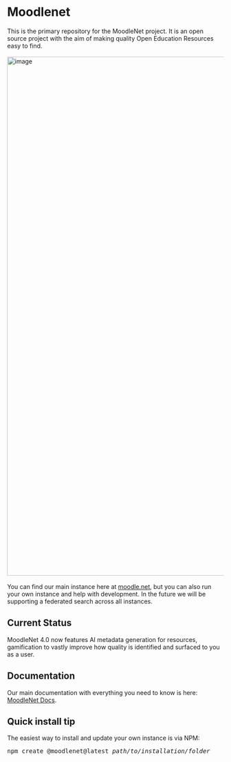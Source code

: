 # Moodlenet

This is the primary repository for the MoodleNet project.  It is an open source project with the aim of making quality Open Education Resources easy to find.  
<br/>
<img width="1204" alt="image" src="https://github.com/moodle/moodlenet/assets/88039935/fabae4d2-2c0f-43c4-8cf7-aec19eced3d3">
<br><br/>
You can find our main instance here at [moodle.net](https://moodle.net), but you can also run your own instance and help with development.  In the future we will be supporting a federated search across all instances. 

## Current Status

MoodleNet 4.0 now features AI metadata generation for resources, gamification to vastly improve how quality is identified and surfaced to you as a user.

## Documentation 

Our main documentation with everything you need to know is here: [MoodleNet Docs](https://docs.moodle.org/dev/MoodleNet).

## Quick install tip

The easiest way to install and update your own instance is via NPM:  

<pre>
npm create @moodlenet@latest <i>path/to/installation/folder</i>
</pre>

